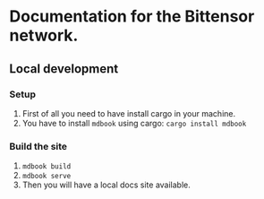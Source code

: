 # Documentation for the Bittensor network.

## Local development

### Setup

1. First of all you need to have install cargo in your machine.
1. You have to install `mdbook` using cargo: `cargo install mdbook`

### Build the site

1. `mdbook build`
1. `mdbook serve`
1. Then you will have a local docs site available.
